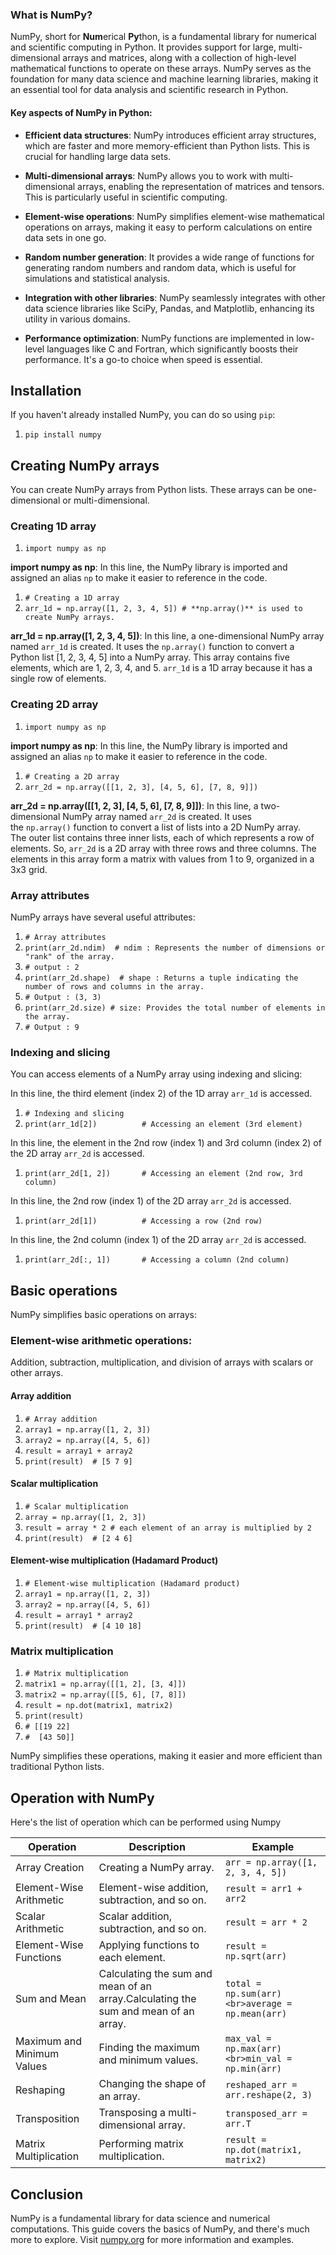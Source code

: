 
### What is NumPy?

NumPy, short for **Num**erical **Py**thon, is a fundamental library for numerical and scientific computing in Python. It provides support for large, multi-dimensional arrays and matrices, along with a collection of high-level mathematical functions to operate on these arrays. NumPy serves as the foundation for many data science and machine learning libraries, making it an essential tool for data analysis and scientific research in Python.

#### Key aspects of NumPy in Python:

- **Efficient data structures**: NumPy introduces efficient array structures, which are faster and more memory-efficient than Python lists. This is crucial for handling large data sets.
    
- **Multi-dimensional arrays**: NumPy allows you to work with multi-dimensional arrays, enabling the representation of matrices and tensors. This is particularly useful in scientific computing.
    
- **Element-wise operations**: NumPy simplifies element-wise mathematical operations on arrays, making it easy to perform calculations on entire data sets in one go.
    
- **Random number generation**: It provides a wide range of functions for generating random numbers and random data, which is useful for simulations and statistical analysis.
    
- **Integration with other libraries**: NumPy seamlessly integrates with other data science libraries like SciPy, Pandas, and Matplotlib, enhancing its utility in various domains.
    
- **Performance optimization**: NumPy functions are implemented in low-level languages like C and Fortran, which significantly boosts their performance. It's a go-to choice when speed is essential.
    

## Installation

If you haven't already installed NumPy, you can do so using `pip`:

1. `pip install numpy`

## Creating NumPy arrays

You can create NumPy arrays from Python lists. These arrays can be one-dimensional or multi-dimensional.

### Creating 1D array

1. `import numpy as np`

**import numpy as np**: In this line, the NumPy library is imported and assigned an alias `np` to make it easier to reference in the code.

1. `# Creating a 1D array`
2. `arr_1d = np.array([1, 2, 3, 4, 5]) # **np.array()** is used to create NumPy arrays.`

**arr_1d = np.array([1, 2, 3, 4, 5])**: In this line, a one-dimensional NumPy array named `arr_1d` is created. It uses the `np.array()` function to convert a Python list [1, 2, 3, 4, 5] into a NumPy array. This array contains five elements, which are 1, 2, 3, 4, and 5. `arr_1d` is a 1D array because it has a single row of elements.

### Creating 2D array

1. `import numpy as np`

**import numpy as np**: In this line, the NumPy library is imported and assigned an alias `np` to make it easier to reference in the code.

1. `# Creating a 2D array`
2. `arr_2d = np.array([[1, 2, 3], [4, 5, 6], [7, 8, 9]])`

**arr_2d = np.array([[1, 2, 3], [4, 5, 6], [7, 8, 9]])**: In this line, a two-dimensional NumPy array named `arr_2d` is created. It uses the `np.array()` function to convert a list of lists into a 2D NumPy array.  
The outer list contains three inner lists, each of which represents a row of elements. So, `arr_2d` is a 2D array with three rows and three columns. The elements in this array form a matrix with values from 1 to 9, organized in a 3x3 grid.

### Array attributes

NumPy arrays have several useful attributes:

1. `# Array attributes`
2. `print(arr_2d.ndim)  # ndim : Represents the number of dimensions or "rank" of the array.`
3. `# output : 2`
4. `print(arr_2d.shape)  # shape : Returns a tuple indicating the number of rows and columns in the array.`
5. `# Output : (3, 3)`
6. `print(arr_2d.size) # size: Provides the total number of elements in the array.`
7. `# Output : 9`

### Indexing and slicing

You can access elements of a NumPy array using indexing and slicing:

In this line, the third element (index 2) of the 1D array `arr_1d` is accessed.

1. `# Indexing and slicing`
2. `print(arr_1d[2])          # Accessing an element (3rd element)`

In this line, the element in the 2nd row (index 1) and 3rd column (index 2) of the 2D array `arr_2d` is accessed.

1. `print(arr_2d[1, 2])       # Accessing an element (2nd row, 3rd column)`

In this line, the 2nd row (index 1) of the 2D array `arr_2d` is accessed.

1. `print(arr_2d[1])          # Accessing a row (2nd row)`

In this line, the 2nd column (index 1) of the 2D array `arr_2d` is accessed.

1. `print(arr_2d[:, 1])       # Accessing a column (2nd column)`

## Basic operations

NumPy simplifies basic operations on arrays:

### Element-wise arithmetic operations:

Addition, subtraction, multiplication, and division of arrays with scalars or other arrays.

#### Array addition

1. `# Array addition`
2. `array1 = np.array([1, 2, 3])`
3. `array2 = np.array([4, 5, 6])`
4. `result = array1 + array2`
5. `print(result)  # [5 7 9]`

#### Scalar multiplication

1. `# Scalar multiplication`
2. `array = np.array([1, 2, 3])`
3. `result = array * 2 # each element of an array is multiplied by 2`
4. `print(result)  # [2 4 6]`

#### Element-wise multiplication (Hadamard Product)

1. `# Element-wise multiplication (Hadamard product)`
2. `array1 = np.array([1, 2, 3])`
3. `array2 = np.array([4, 5, 6])`
4. `result = array1 * array2`
5. `print(result)  # [4 10 18]`

### Matrix multiplication

1. `# Matrix multiplication`
2. `matrix1 = np.array([[1, 2], [3, 4]])`
3. `matrix2 = np.array([[5, 6], [7, 8]])`
4. `result = np.dot(matrix1, matrix2)`
5. `print(result)`
6. `# [[19 22]`
7. `#  [43 50]]`

NumPy simplifies these operations, making it easier and more efficient than traditional Python lists.

## Operation with NumPy

Here's the list of operation which can be performed using Numpy

| Operation                  | Description                                                                        | Example                                          |
| -------------------------- | ---------------------------------------------------------------------------------- | ------------------------------------------------ |
| Array Creation             | Creating a NumPy array.                                                            | `arr = np.array([1, 2, 3, 4, 5])`                |
| Element-Wise Arithmetic    | Element-wise addition, subtraction, and so on.                                     | `result = arr1 + arr2`                           |
| Scalar Arithmetic          | Scalar addition, subtraction, and so on.                                           | `result = arr * 2`                               |
| Element-Wise Functions     | Applying functions to each element.                                                | `result = np.sqrt(arr)`                          |
| Sum and Mean               | Calculating the sum and mean of an array.Calculating the sum and mean of an array. | `total = np.sum(arr)<br>average = np.mean(arr)`  |
| Maximum and Minimum Values | Finding the maximum and minimum values.                                            | `max_val = np.max(arr)<br>min_val = np.min(arr)` |
| Reshaping                  | Changing the shape of an array.                                                    | `reshaped_arr = arr.reshape(2, 3)`               |
| Transposition              | Transposing a multi-dimensional array.                                             | `transposed_arr = arr.T`                         |
| Matrix Multiplication      | Performing matrix multiplication.                                                  | `result = np.dot(matrix1, matrix2)`              |

## Conclusion

NumPy is a fundamental library for data science and numerical computations. This guide covers the basics of NumPy, and there's much more to explore. Visit [numpy.org](https://www.numpy.org/ "numpy.org") for more information and examples.

